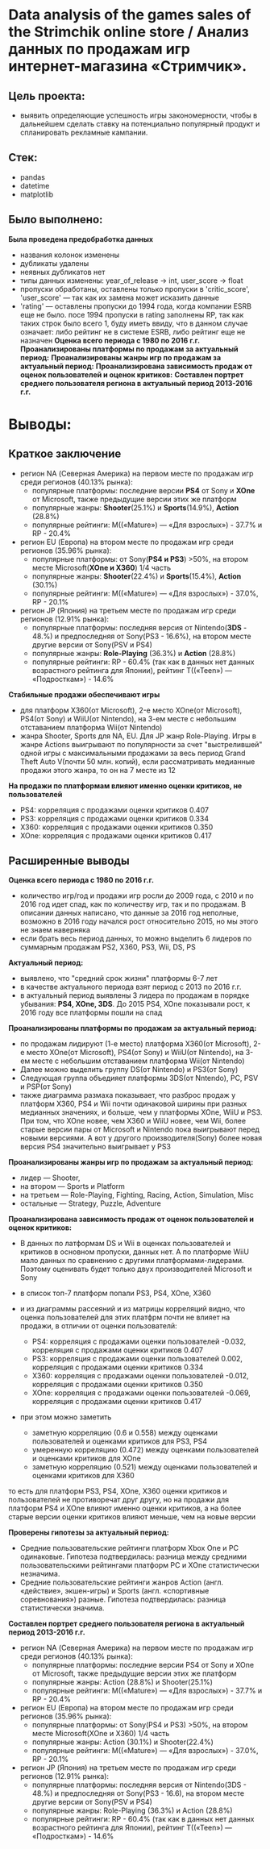 # Data analysis of the games sales of the Strimchik online store / Анализ данных по продажам игр интернет-магазина «Стримчик».

## Цель проекта:
* выявить определяющие успешность игры закономерности, чтобы в дальнейшем сделать ставку на потенциально популярный продукт и спланировать рекламные кампании.

## Стек:
* pandas
* datetime
* matplotlib

## Было выполнено:
**Была проведена предобработка данных**
* названия колонок изменены
* дубликаты удалены
* неявных дубликатов нет
* типы данных изменены: year_of_release -> int, user_score -> float
* пропуски обработаны, оставлены только пропуски в 'critic_score', 'user_score' — так как их замена может исказить данные
* 'rating' — оставлены пропуски до 1994 года, когда компании ESRB еще не было. посе 1994 пропуски в rating заполнены RP, так как таких строк было всего 1, буду иметь ввиду, что в данном случае означает: либо рейтинг не в системе ESRB, либо рейтинг еще не назначен
**Оценка всего периода с 1980 по 2016 г.г.**
**Проанализированы платформы по продажам за актуальный период:**
**Проанализированы жанры игр по продажам за актуальный период:** 
**Проанализирована зависимость продаж от оценок пользователей и оценок критиков:**
**Составлен портрет среднего пользователя региона в актуальный период 2013-2016 г.г.**

# Выводы:
## Краткое заключение
* регион NA (Северная Америка) на первом месте по продажам игр среди регионов (40.13% рынка):
  * популярные платформы: последние версии **PS4** от Sony и **XOne** от Microsoft, также предыдущие версии этих же платформ
  * популярные жанры: **Shooter**(25.1%) и **Sports**(14.9%), **Action** (28.8%) 
  * популярные рейтинги: М((«Mature») — «Для взрослых») - 37.7% и RP - 20.4%
* регион EU (Европа) на втором месте по продажам игр среди регионов (35.96% рынка):
  * популярные платформы: от Sony(**PS4 и PS3**) >50%, на втором месте Microsoft(**XOne и X360**) 1/4 часть
  * популярные жанры:  **Shooter**(22.4%) и **Sports**(15.4%), **Action** (30.1%)
  * популярные рейтинги: М((«Mature») — «Для взрослых») - 37.0%, RP - 20.1%
* регион JP (Япония) на третьем месте по продажам игр среди регионов (12.91% рынка):
  * популярные платформы: последняя версия от Nintendo(**3DS** - 48.%) и предпоследняя от Sony(PS3 - 16.6%), на втором месте другие версии от Sony(PSV и PS4) 
  * популярные жанры: **Role-Playing** (36.3%) и **Action** (28.8%)
  * популярные рейтинги: RP - 60.4% (так как в данных нет данных возрастного рейтинга для Японии), рейтинг T((«Teen») — «Подросткам») - 14.6% 
  
**Стабильные продажи обеспечивают игры**
* для платформ X360(от Microsoft), 2-е место XOne(от Microsoft), PS4(от Sony) и WiiU(от Nintendo), на 3-ем месте с небольшим отставанием платформа Wii(от Nintendo)
* жанра Shooter, Sports для NA, EU. Для JP жанр Role-Playing. Игры в жанре Actions выигрывают по популярности за счет "выстрелившей" одной игры с максимальными продажами за весь период Grand Theft Auto V(почти 50 млн. копий), если рассматривать медианные продажи этого жанра, то он на 7 месте из 12

**На продажи по платформам влияют именно оценки критиков, не пользователей**
* PS4: корреляция с продажами оценки критиков 0.407
* PS3: корреляция с продажами оценки критиков 0.334
* X360: корреляция с продажами оценки критиков 0.350 
* XOne: корреляция с продажами оценки критиков 0.417 

## Расширенные выводы
**Оценка всего периода с 1980 по 2016 г.г.**
* количество игр/год и продажи игр росли до 2009 года, с 2010 и по 2016 год идет спад, как по количеству игр, так и по продажам. В описании данных написано, что данные за 2016 год неполные, возможно в 2016 году начался рост относительно 2015, но мы этого не знаем наверняка
* если брать весь период данных, то можно выделить 6 лидеров по суммарным продажам PS2, X360, PS3, Wii, DS, PS


**Актуальный период:**
* выявлено, что "средний срок жизни" платформы 6-7 лет
* в качестве актуального периода взят период с 2013 по 2016 г.г.
* в актуальный период выявлены 3 лидера по продажам в порядке убывания: **PS4, XOne, 3DS**. До 2015 PS4, XOne показывали рост, к 2016 году все платформы пошли на спад

**Проанализированы платформы по продажам за актуальный период:**
* по продажам лидируют (1-е место) платформа X360(от Microsoft), 2-е место XOne(от Microsoft), PS4(от Sony) и WiiU(от Nintendo), на 3-ем месте с небольшим отставанием платформа Wii(от Nintendo)
* Далее можно выделить группу DS(от Nintendo) и PS3(от Sony)
* Следующая группа объедияет платформы 3DS(от Nntendo), PC, PSV и PSP(от Sony)
* также диаграмма размаха показывает, что разброс продаж у платформ X360, PS4 и Wii почти одинаковой ширины при разных медианных значениях, и больше, чем у платформы XOne, WiiU и PS3. При том, что XOne новее, чем X360 и WiiU новее, чем Wii, более старые версии пары от Microsoft и Nintendo пока выигрывают перед новыми версиями. А вот у другого производителя(Sony) более новая версия PS4 значительно выигрывает у PS3

**Проанализированы жанры игр по продажам за актуальный период:** 
  * лидер — Shooter, 
  * на втором — Sports и Platform
  * на третьем — Role-Playing, Fighting, Racing, Action, Simulation, Misc
  * остальные — Strategy, Puzzle, Adventure
  
**Проанализирована зависимость продаж от оценок пользователей и оценок критиков:**
* В данных по латформам DS и Wii в оценках пользователей и критиков в основном пропуски, данных нет. А по платформе WiiU мало данных по сравнению с другими платформами-лидерами. Поэтому оценивать будет только двух производителей Microsoft и Sony
* в список топ-7 платформ попали PS3, PS4, XOne, X360
* и из диаграммы рассеяний и из матрицы корреляций видно, что оценка пользователей для этих платфрм почти не влияет на продажи, в отличии от оценки пользователй:
  * PS4: корреляция с продажами оценки пользователей -0.032, корреляция с продажами оценки критиков 0.407
  * PS3: корреляция с продажами оценки пользователей 0.002, корреляция с продажами оценки критиков 0.334
  * X360: корреляция с продажами оценки пользователей -0.012, корреляция с продажами оценки критиков 0.350 
  * XOne: корреляция с продажами оценки пользователей -0.069, корреляция с продажами оценки критиков 0.417 

* при этом можно заметить 
  * заметную корреляцию (0.6 и 0.558) между оценками пользователей и оценками критиков для PS3, PS4
  * умеренную корреляцию (0.472) между оценками пользователей и оценками критиков для XOne
  * заметную корреляцию (0.521) между оценками пользователей и оценками критиков для X360 
  
  
то есть для платформ PS3, PS4, XOne, X360 оценки критиков и пользователей не противоречат друг другу, но на продажи для платформ PS4 и XOne влияют именно оценки критиков, а на более старые версии оценки критиков влияют меньше, чем на новые версии

**Проверены гипотезы за актуальный период:**
  * Средние пользовательские рейтинги платформ Xbox One и PC одинаковые. Гипотеза подтвердилась: разница между средними пользовательскими рейтингами платформ PC и XOne статистически незначима.
  * Средние пользовательские рейтинги жанров Action (англ. «действие», экшен-игры) и Sports (англ. «спортивные соревнования») разные. Гипотеза подтвердилась: разница статистически значима.
  
**Составлен портрет среднего пользователя региона в актуальный период 2013-2016 г.г.**
* регион NA (Северная Америка) на первом месте по продажам игр среди регионов (40.13% рынка):
  * популярные платформы: последние версии PS4 от Sony и XOne от Microsoft, также предыдущие версии этих же платформ
  * популярные жанры: Action (28.8%) и Shooter(25.1%)
  * популярные рейтинги: М((«Mature») — «Для взрослых») - 37.7% и RP - 20.4%
* регион EU (Европа) на втором месте по продажам игр среди регионов (35.96% рынка):
  * популярные платформы: от Sony(PS4 и PS3) >50%, на втором месте Microsoft(XOne и X360) 1/4 часть
  * популярные жанры: Action (30.1%) и Shooter(22.4%)
  * популярные рейтинги: М((«Mature») — «Для взрослых») - 37.0%, RP - 20.1%
* регион JP (Япония) на третьем месте по продажам игр среди регионов (12.91% рынка):
  * популярные платформы: последняя версия от Nintendo(3DS - 48.%) и предпоследняя от Sony(PS3 - 16.6), на втором месте другие версии от Sony(PSV и PS4) 
  * популярные жанры: Role-Playing (36.3%) и Action (28.8%)
  * популярные рейтинги: RP - 60.4% (так как в данных нет данных возрастного рейтинга для Японии), рейтинг T((«Teen») — «Подросткам») - 14.6% 
